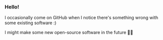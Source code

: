 ### Hello!

I occasionally come on GitHub when I notice there's something wrong with some existing software :) 

I might make some new open-source software in the future 🤞🏽
